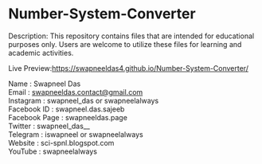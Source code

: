 # Number-System-Converter

Description: This repository contains files that are intended for educational purposes only. Users are welcome to utilize these files for learning and academic activities.

Live Preview:https://swapneeldas4.github.io/Number-System-Converter/

Name          : Swapneel Das <br>
Email         : swapneeldas.contact@gmail.com<br>
Instagram     : swapneel_das or swapneelalways<br>
Facebook ID   : swapneel.das.sajeeb<br>
Facebook Page : swapneeldas.page<br>
Twitter       : swapneel_das__<br>
Telegram      : iswapneel or swapneelalways<br>
Website       : sci-spnl.blogspot.com<br>
YouTube       : swapneelalways<br>
